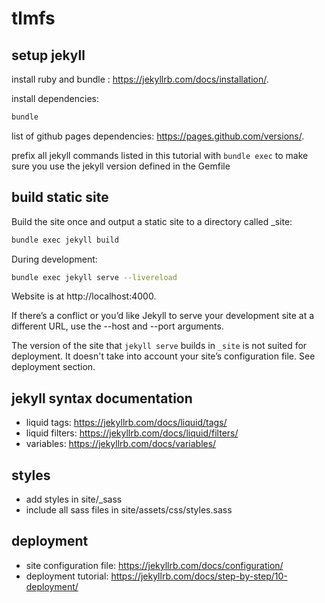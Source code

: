 # tlmfs

## setup jekyll

install ruby and bundle : https://jekyllrb.com/docs/installation/.

install dependencies: 

```bash
bundle
```

list of github pages dependencies: https://pages.github.com/versions/.

prefix all jekyll commands listed in this tutorial with `bundle exec` to make sure you use the jekyll version defined in the Gemfile


## build static site

Build the site once and output a static site to a directory called _site:

```bash
bundle exec jekyll build
```

During development:

```bash
bundle exec jekyll serve --livereload
```

Website is at http://localhost:4000.

If there’s a conflict or you’d like Jekyll to serve your development site at a different URL, use the --host and --port arguments.

The version of the site that `jekyll serve` builds in  `_site` is not suited for deployment. It doesn't take into account your site’s configuration file. See deployment section.

## jekyll syntax documentation

- liquid tags: https://jekyllrb.com/docs/liquid/tags/
- liquid filters: https://jekyllrb.com/docs/liquid/filters/
- variables: https://jekyllrb.com/docs/variables/

## styles

- add styles in site/_sass 
- include all sass files in site/assets/css/styles.sass

## deployment

- site configuration file: https://jekyllrb.com/docs/configuration/
- deployment tutorial: https://jekyllrb.com/docs/step-by-step/10-deployment/
